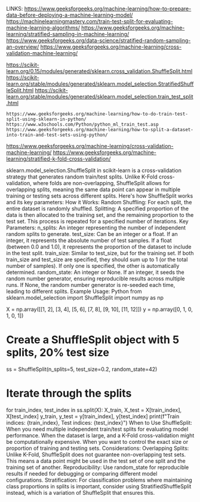 

LINKS:
https://www.geeksforgeeks.org/machine-learning/how-to-prepare-data-before-deploying-a-machine-learning-model/
https://machinelearningmastery.com/train-test-split-for-evaluating-machine-learning-algorithms/
https://www.geeksforgeeks.org/machine-learning/stratified-sampling-in-machine-learning/
https://www.geeksforgeeks.org/data-science/stratified-random-sampling-an-overview/
https://www.geeksforgeeks.org/machine-learning/cross-validation-machine-learning/

https://scikit-learn.org/0.15/modules/generated/sklearn.cross_validation.ShuffleSplit.html
	https://scikit-learn.org/stable/modules/generated/sklearn.model_selection.StratifiedShuffleSplit.html
	https://scikit-learn.org/stable/modules/generated/sklearn.model_selection.train_test_split.html
	
	https://www.geeksforgeeks.org/machine-learning/how-to-do-train-test-split-using-sklearn-in-python/
	https://www.w3schools.com/Python/python_ml_train_test.asp
	https://www.geeksforgeeks.org/machine-learning/how-to-split-a-dataset-into-train-and-test-sets-using-python/
	
https://www.geeksforgeeks.org/machine-learning/cross-validation-machine-learning/
	https://www.geeksforgeeks.org/machine-learning/stratified-k-fold-cross-validation/
	


sklearn.model_selection.ShuffleSplit in scikit-learn is a cross-validation strategy that generates random train/test splits. Unlike K-Fold cross-validation, where folds are non-overlapping, ShuffleSplit allows for overlapping splits, meaning the same data point can appear in multiple training or testing sets across different splits.
Here's how ShuffleSplit works and its key parameters:
How it Works:
Random Shuffling: For each split, the entire dataset is randomly shuffled.
Splitting: A specified proportion of the data is then allocated to the training set, and the remaining proportion to the test set. This process is repeated for a specified number of iterations.
Key Parameters:
n_splits:
An integer representing the number of independent random splits to generate.
test_size:
Can be an integer or a float.
If an integer, it represents the absolute number of test samples.
If a float (between 0.0 and 1.0), it represents the proportion of the dataset to include in the test split. 
train_size:
Similar to test_size, but for the training set. If both train_size and test_size are specified, they should sum up to 1 (or the total number of samples). If only one is specified, the other is automatically determined.
random_state:
An integer or None. If an integer, it seeds the random number generator, ensuring reproducible results across multiple runs. If None, the random number generator is re-seeded each time, leading to different splits.
Example Usage:
Python
from sklearn.model_selection import ShuffleSplit
import numpy as np


X = np.array([[1, 2], [3, 4], [5, 6], [7, 8], [9, 10], [11, 12]])
y = np.array([0, 1, 0, 1, 0, 1])


# Create a ShuffleSplit object with 5 splits, 20% test size
ss = ShuffleSplit(n_splits=5, test_size=0.2, random_state=42)


# Iterate through the splits
for train_index, test_index in ss.split(X):
   X_train, X_test = X[train_index], X[test_index]
   y_train, y_test = y[train_index], y[test_index]
   print(f"Train indices: {train_index}, Test indices: {test_index}")
When to Use ShuffleSplit:
When you need multiple independent train/test splits for evaluating model performance.
When the dataset is large, and a K-Fold cross-validation might be computationally expensive.
When you want to control the exact size or proportion of training and testing sets.
Considerations:
Overlapping Splits:
Unlike K-Fold, ShuffleSplit does not guarantee non-overlapping test sets. This means a data point might be used in the test set of one split and the training set of another.
Reproducibility:
Use random_state for reproducible results if needed for debugging or comparing different model configurations.
Stratification:
For classification problems where maintaining class proportions in splits is important, consider using StratifiedShuffleSplit instead, which is a variation of ShuffleSplit that ensures this.

